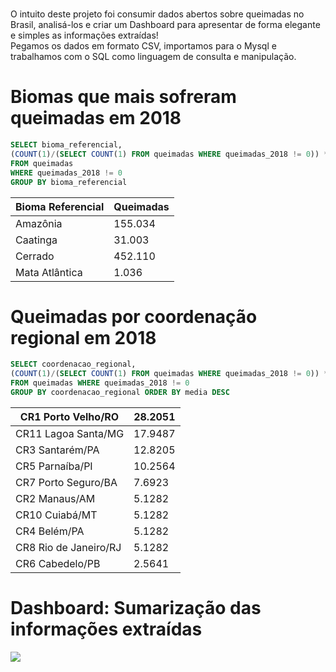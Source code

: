 
# 
O intuito deste projeto foi consumir dados abertos sobre queimadas no Brasil, analisá-los e criar um Dashboard para apresentar de forma elegante e simples as informações extraídas! <br>
Pegamos os dados em formato CSV, importamos para o Mysql e trabalhamos com o SQL como linguagem de consulta e manipulação. 

# Biomas que mais sofreram queimadas em 2018

```sql
SELECT bioma_referencial,
(COUNT(1)/(SELECT COUNT(1) FROM queimadas WHERE queimadas_2018 != 0)) * 100 AS media
FROM queimadas
WHERE queimadas_2018 != 0
GROUP BY bioma_referencial
```

<table>
  <thead>
    <tr>
      <th>Bioma Referencial</th>
      <th>Queimadas</th>
    </tr>
  </head>
  <tbody>
    <tr>
      <td>Amazônia</td>
      <td>155.034</td>
    </tr>
    <tr>
      <td>Caatinga</td>
      <td>31.003</td>
    </tr>
    <tr>
      <td>Cerrado</td>
      <td>452.110</td>
    </tr>
    <tr>
      <td>Mata Atlântica</td>
      <td>1.036</td>
    </tr>
  </tbody>
</table>

# Queimadas por coordenação regional em 2018

```sql
SELECT coordenacao_regional,
(COUNT(1)/(SELECT COUNT(1) FROM queimadas WHERE queimadas_2018 != 0)) * 100 AS media
FROM queimadas WHERE queimadas_2018 != 0
GROUP BY coordenacao_regional ORDER BY media DESC
```

<table>
  <thead>
    <tr>
      <th>CR1 Porto Velho/RO</th>
      <th>28.2051</th>
    </tr>
  </head>
  <tbody>
    <tr>
      <td>CR11 Lagoa Santa/MG</td>
      <td>17.9487</td>
    </tr>
    <tr>
      <td>CR3 Santarém/PA</td>
      <td>12.8205</td>
    </tr>
    <tr>
      <td>CR5 Parnaíba/PI</td>
      <td>10.2564</td>
    </tr>
    <tr>
      <td>CR7 Porto Seguro/BA</td>
      <td>7.6923</td>
    </tr>
    <tr>
      <td>CR2 Manaus/AM</td>
      <td>5.1282</td>
    </tr><tr>
      <td>CR10 Cuiabá/MT</td>
      <td>5.1282</td>
    </tr>
    <tr>
      <td>CR4 Belém/PA</td>
      <td>5.1282</td>
    </tr>
    <tr>
      <td>CR8 Rio de Janeiro/RJ</td>
      <td>5.1282</td>
    </tr>
    <tr>
      <td>CR6 Cabedelo/PB</td>
      <td>2.5641</td>
    </tr>
  </tbody>
</table>

# Dashboard: Sumarização das informações extraídas
<img src="https://raw.githubusercontent.com/valdiney/IncendiosEmUnidadesDeConservacaoFederais/master/assets/img/img_do_dashboard.png"/>
